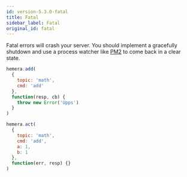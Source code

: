 ```yaml
---
id: version-5.3.0-fatal
title: Fatal
sidebar_label: Fatal
original_id: fatal
---
```


Fatal errors will crash your server. You should implement a gracefully shutdown and use a process watcher like [PM2](http://pm2.keymetrics.io/) to come back in a clear state.

```js
hemera.add(
  {
    topic: 'math',
    cmd: 'add'
  },
  function(resp, cb) {
    throw new Error('Upps')
  }
)

hemera.act(
  {
    topic: 'math',
    cmd: 'add',
    a: 1,
    b: 1
  },
  function(err, resp) {}
)
```
